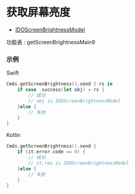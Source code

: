 # 获取屏幕亮度
* [IDOScreenBrightnessModel](../model/IDOScreenBrightnessModel.md)

功能表 : getScreenBrightnessMain9

### 示例

Swift
```swift
Cmds.getScreenBrightness().send { rs in
    if case .success(let obj) = rs {
        // 成功
        // obj is IDOScreenBrightnessModel
    }else {
        // 失败
    }
}
```

Kotlin
```kotlin
Cmds.getScreenBrightness().send {
    if (it.error.code == 0) {
        // 成功
        // it.res is IDOScreenBrightnessModel
    }else {
        // 失败
    }
}
```
